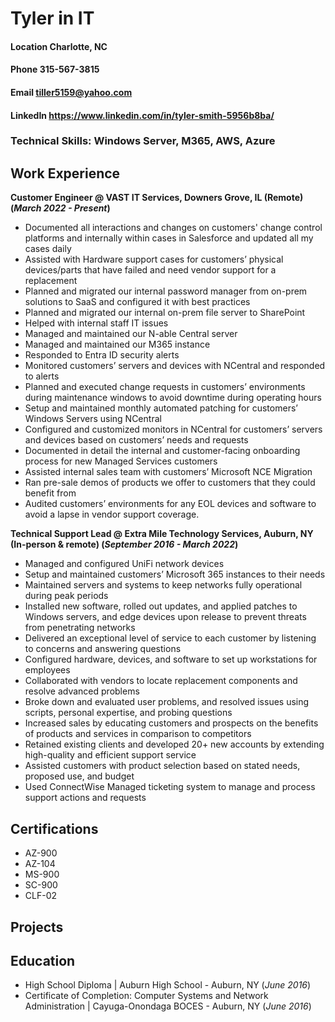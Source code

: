 # Tyler in IT

#### Location Charlotte, NC
#### Phone 315-567-3815
#### Email tiller5159@yahoo.com
#### LinkedIn https://www.linkedin.com/in/tyler-smith-5956b8ba/

### Technical Skills: Windows Server, M365, AWS, Azure

## Work Experience
**Customer Engineer @ VAST IT Services, Downers Grove, IL (Remote) (_March 2022 - Present_)**
- Documented all interactions and changes on customers' change control platforms and internally within cases in Salesforce and updated all my cases daily
- Assisted with Hardware support cases for customers’ physical devices/parts that have failed and need vendor support for a replacement
- Planned and migrated our internal password manager from on-prem solutions to SaaS and configured it with best practices
- Planned and migrated our internal on-prem file server to SharePoint
- Helped with internal staff IT issues
- Managed and maintained our N-able Central server
- Managed and maintained our M365 instance
- Responded to Entra ID security alerts
- Monitored customers’ servers and devices with NCentral and responded to alerts
- Planned and executed change requests in customers’ environments during maintenance windows to avoid downtime during operating hours
- Setup and maintained monthly automated patching for customers’ Windows Servers using NCentral
- Configured and customized monitors in NCentral for customers’ servers and devices based on customers’ needs and requests
- Documented in detail the internal and customer-facing onboarding process for new Managed Services customers
- Assisted internal sales team with customers’ Microsoft NCE Migration
- Ran pre-sale demos of products we offer to customers that they could benefit from
- Audited customers’ environments for any EOL devices and software to avoid a lapse in vendor support coverage.

**Technical Support Lead  @ Extra Mile Technology Services, Auburn, NY (In-person & remote)  (_September 2016 - March 2022_)**
- Managed and configured UniFi network devices
- Setup and maintained customers’ Microsoft 365 instances to their needs
- Maintained servers and systems to keep networks fully operational during peak periods
- Installed new software, rolled out updates, and applied patches to Windows servers, and edge devices upon release to prevent threats from penetrating networks
- Delivered an exceptional level of service to each customer by listening to concerns and answering questions
- Configured hardware, devices, and software to set up workstations for employees
- Collaborated with vendors to locate replacement components and resolve advanced problems
- Broke down and evaluated user problems, and resolved issues using scripts, personal expertise, and probing questions
- Increased sales by educating customers and prospects on the benefits of products and services in comparison to competitors
- Retained existing clients and developed 20+ new accounts by extending high-quality and efficient support service
- Assisted customers with product selection based on stated needs, proposed use, and budget
- Used ConnectWise Managed ticketing system to manage and process support actions and requests

## Certifications
- AZ-900
- AZ-104
- MS-900
- SC-900
- CLF-02

## Projects

## Education
- High School Diploma | Auburn High School - Auburn, NY (_June 2016_)					       		
- Certificate of Completion: Computer Systems and Network Administration | Cayuga-Onondaga BOCES - Auburn, NY (_June 2016_)